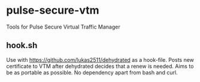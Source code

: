 # pulse-secure-vtm
Tools for Pulse Secure Virtual Traffic Manager

## hook.sh
Use with https://github.com/lukas2511/dehydrated as a hook-file. 
Posts new certificate to VTM after dehydrated decides that a renew is needed.
Aims to be as portable as possible. No dependency apart from bash and curl.